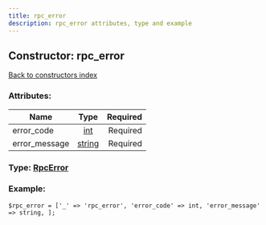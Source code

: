 ```yaml
---
title: rpc_error
description: rpc_error attributes, type and example
---
```

## Constructor: rpc\_error  
[Back to constructors index](index.md)



### Attributes:

| Name     |    Type       | Required |
|----------|:-------------:|---------:|
|error\_code|[int](../types/int.md) | Required|
|error\_message|[string](../types/string.md) | Required|



### Type: [RpcError](../types/RpcError.md)


### Example:

```
$rpc_error = ['_' => 'rpc_error', 'error_code' => int, 'error_message' => string, ];
```  

